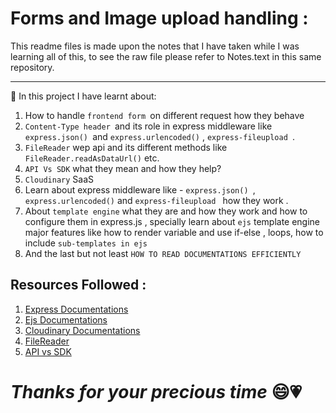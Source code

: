 # Forms and Image upload handling :
This readme files is made upon the notes that I have  taken while I  was learning all of this, to see the raw file please refer to Notes.text in this same repository. 

***

🎯 In this project I have learnt about:
1. How to handle `frontend form `on different request how they behave  
2. `Content-Type header `and its role in express middleware like `express.json() `and `express.urlencoded()` , `express-fileupload `.
3. `FileReader` wep api and its different methods like` FileReader.readAsDataUrl()` etc.
4. `API Vs SDK` what they mean and how they help?
5. `Cloudinary` SaaS 
6. Learn about express middleware like - `express.json() `, `express.urlencoded()`  and `express-fileupload ` how they work . 
7. About `template engine` what they are and how they work and how to configure them in express.js , specially learn about `ejs` template engine major features like how to render variable and use if-else , loops, how to include `sub-templates in ejs`  
8. And the last but not least ` HOW TO READ DOCUMENTATIONS EFFICIENTLY `

 ## Resources Followed :
 1. [Express Documentations](https://expressjs.com/)
 2. [Ejs Documentations](https://ejs.co/)
 3. [Cloudinary Documentations ](https://cloudinary.com/documentation/how_to_integrate_cloudinary)
 4. [FileReader](https://developer.mozilla.org/en-US/docs/Web/API/FileReader)
 5. [API vs SDK](https://www.ibm.com/cloud/blog/sdk-vs-api)

# ***Thanks for your precious time*** 😄💗  
